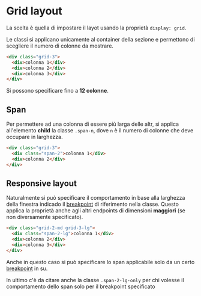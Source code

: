 # Grid layout

La scelta è quella di impostare il layot usando la proprietà `display: grid`.

Le classi si applicano unicamente al container della sezione e permettono di scegliere il numero di colonne da mostrare.

```html
<div class="grid-3">
  <div>colonna 1</div>
  <div>colonna 2</div>
  <div>colonna 3</div>
</div>
```

Si possono specificare fino a **12 colonne**.

## Span

Per permettere ad una colonna di essere più larga delle altr, si applica all'elemento **child** la classe `.span-n`, dove `n` è il numero di colonne che deve occupare in larghezza.

```html
<div class="grid-3">
  <div class="span-2">colonna 1</div>
  <div>colonna 2</div>
</div>
```

## Responsive layout

Naturalmente si può specificare il comportamento in base alla larghezza della finestra indicado il [breakpoint](./breakpoints.md) di riferimento nella classe. Questo applica la proprietà anche agli altri endpoints di dimensioni **maggiori** (se non diversamente specificato).

```html
<div class="grid-2-md grid-3-lg">
  <div class="span-2-lg">colonna 1</div>
  <div>colonna 2</div>
  <div>colonna 3</div>
</div>
```

Anche in questo caso si può specificare lo span applicabile solo da un certo [breakpoint](./breakpoints.md) in su.

In ultimo c'è da citare anche la classe `.span-2-lg-only` per chi volesse il comportamento dello span solo per il breakpoint specificato

